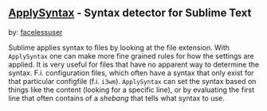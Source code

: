 ## [ApplySyntax] - Syntax detector for Sublime Text
by: [facelessuser]


Sublime applies syntax to files by looking at the file extension. With `ApplySyntax` one can make more fine grained rules for how the settings are applied. It is very useful for files that have no apparent way to determine the syntax. F.i. configuration files, which often have a syntax that only exist for that particular configfile (f.i. `i3wm`). `ApplySyntax` can set the syntax based on things like the content (looking for a specific line), or by evaluating the first line that often contains of a *shebang* that tells what syntax to use.  

[facelessuser]: https://github.com/facelessuser  
[ApplySyntax]: https://github.com/facelessuser/ApplySyntax
